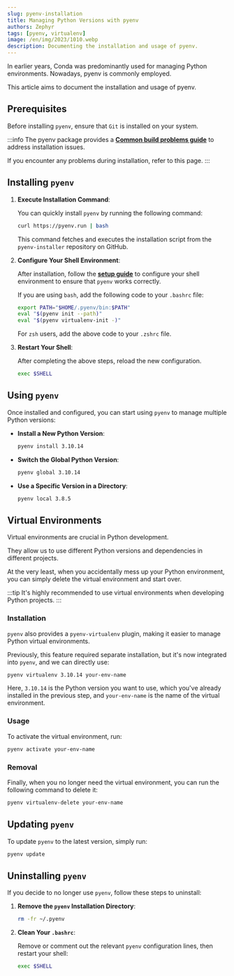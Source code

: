 ```yaml
---
slug: pyenv-installation
title: Managing Python Versions with pyenv
authors: Zephyr
tags: [pyenv, virtualenv]
image: /en/img/2023/1010.webp
description: Documenting the installation and usage of pyenv.
---
```


In earlier years, Conda was predominantly used for managing Python environments. Nowadays, pyenv is commonly employed.

This article aims to document the installation and usage of pyenv.

<!-- truncate -->

## Prerequisites

Before installing `pyenv`, ensure that `Git` is installed on your system.

:::info
The pyenv package provides a [**Common build problems guide**](https://github.com/pyenv/pyenv/wiki/Common-build-problems) to address installation issues.

If you encounter any problems during installation, refer to this page.
:::

## Installing `pyenv`

1. **Execute Installation Command**:

   You can quickly install `pyenv` by running the following command:

   ```bash
   curl https://pyenv.run | bash
   ```

   This command fetches and executes the installation script from the `pyenv-installer` repository on GitHub.

2. **Configure Your Shell Environment**:

   After installation, follow the [**setup guide**](https://github.com/pyenv/pyenv#set-up-your-shell-environment-for-pyenv) to configure your shell environment to ensure that `pyenv` works correctly.

   If you are using `bash`, add the following code to your `.bashrc` file:

   ```bash
   export PATH="$HOME/.pyenv/bin:$PATH"
   eval "$(pyenv init --path)"
   eval "$(pyenv virtualenv-init -)"
   ```

   For `zsh` users, add the above code to your `.zshrc` file.

3. **Restart Your Shell**:

   After completing the above steps, reload the new configuration.

   ```bash
   exec $SHELL
   ```

## Using `pyenv`

Once installed and configured, you can start using `pyenv` to manage multiple Python versions:

- **Install a New Python Version**:

  ```bash
  pyenv install 3.10.14
  ```

- **Switch the Global Python Version**:

  ```bash
  pyenv global 3.10.14
  ```

- **Use a Specific Version in a Directory**:
  ```bash
  pyenv local 3.8.5
  ```

## Virtual Environments

Virtual environments are crucial in Python development.

They allow us to use different Python versions and dependencies in different projects.

At the very least, when you accidentally mess up your Python environment, you can simply delete the virtual environment and start over.

:::tip
It's highly recommended to use virtual environments when developing Python projects.
:::

### Installation

`pyenv` also provides a `pyenv-virtualenv` plugin, making it easier to manage Python virtual environments.

Previously, this feature required separate installation, but it's now integrated into `pyenv`, and we can directly use:

```bash
pyenv virtualenv 3.10.14 your-env-name
```

Here, `3.10.14` is the Python version you want to use, which you've already installed in the previous step, and `your-env-name` is the name of the virtual environment.

### Usage

To activate the virtual environment, run:

```bash
pyenv activate your-env-name
```

### Removal

Finally, when you no longer need the virtual environment, you can run the following command to delete it:

```bash
pyenv virtualenv-delete your-env-name
```

## Updating `pyenv`

To update `pyenv` to the latest version, simply run:

```bash
pyenv update
```

## Uninstalling `pyenv`

If you decide to no longer use `pyenv`, follow these steps to uninstall:

1. **Remove the `pyenv` Installation Directory**:

   ```bash
   rm -fr ~/.pyenv
   ```

2. **Clean Your `.bashrc`**:

   Remove or comment out the relevant `pyenv` configuration lines, then restart your shell:

   ```bash
   exec $SHELL
   ```
